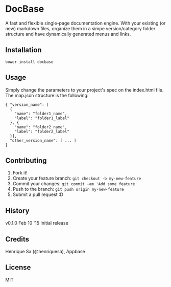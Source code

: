 # DocBase
A fast and flexible single-page documentation engine.
With your existing (or new) markdown files, organize them in a simpe version/category folder structure and have dynamically generated menus and links.

## Installation

    bower install docbase

## Usage

Simply change the parameters to your project's spec on the index.html file. The map.json structure is the following:

    { "version_name": [
      {
        "name": "folder1_name",
        "label": "folder1_label"
      }, {
        "name": "folder2_name",
        "label": "folder2_label"
      }],
      "other_version_name": [ ... ]
    }

## Contributing

1. Fork it!
2. Create your feature branch: `git checkout -b my-new-feature`
3. Commit your changes: `git commit -am 'Add some feature'`
4. Push to the branch: `git push origin my-new-feature`
5. Submit a pull request :D

## History

v0.1.0 Feb 10 '15
Initial release

## Credits

Henrique Sa (@henriquesa), Appbase

## License

MIT